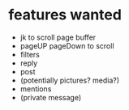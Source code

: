 features wanted
=========

* jk to scroll page buffer
* pageUP pageDown to scroll
* filters
* reply
* post
* (potentially pictures? media?)
* mentions
* (private message)
